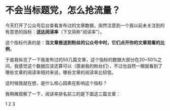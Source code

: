 # 不会当标题党，怎么抢流量？

今天打开了公众号后台查看发布过的文章数据，突然注意到一个我以前未关注到的有意思的指标：**送达阅读率**（下文简称“阅读率”）。

这个指标代表的是：**当文章推送到粉丝的公众号中时，它们点开你的文章观看的比例**。

于是我纵览了一下我发布过的50几篇文章，这个指标的数据大部分在20~50%之间，我感觉这个数据应该还算可以（感谢我的粉丝们），不过也自然一眼就看到了哪些文章的阅读率相对来说，哪些文章的阅读率比较低。

这时候我就在想，是什么核心因素在影响这个指标？

我稍微观察了一下，阅读率排名前三的是下面这三篇文章：

1 
2
3






